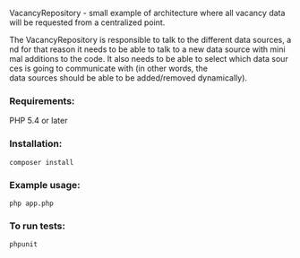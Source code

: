 VacancyRepository - small example of architecture where all vacancy data will be requested from a centralized point.

The VacancyRepository is responsible to talk to the different data sources, and for that reason it needs to be able to talk to a new data source with minimal additions to the code. It also needs to be able to select which data sources is going to communicate with (in other words, the  data sources should be able to be added/removed dynamically).

<h3>Requirements:</h3>
PHP 5.4 or later

<h3>Installation:</h3>
<code>composer install</code>

<h3>Example usage:</h3>
<code>php app.php</code>

<h3>To run tests:</h3>
<code>phpunit</code>
